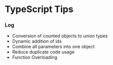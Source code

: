 # TypeScript Tips

### Log
- Conversion of counted objects to union types 
- Dynamic addition of ids 
- Combine all parameters into one object 
- Reduce duplicate code usage
- Function Overloading
